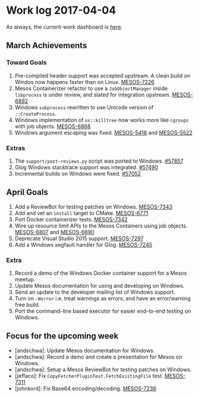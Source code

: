 # Work log 2017-04-04

As always, the current-work dashboard is [here](https://issues.apache.org/jira/secure/Dashboard.jspa?selectPageId=12327654#).

## March Achievements

### Toward Goals

1. Pre-compiled header support was accepted upstream. A clean build on Windos now happens faster than on Linux. [MESOS-7226](https://issues.apache.org/jira/browse/MESOS-7226)
1. Mesos Containerizer refactor to use a `JobObjectManager` inside `libprocess` is under review, and slated for integration upstream. [MESOS-6892](https://issues.apache.org/jira/browse/MESOS-6892)
1. Windows `subprocess` rewritten to use Unicode version of `::CreateProcess`.
1. Windows implementation of `os::killtree` now works more like `cgroups` with job objects. [MESOS-6868](https://issues.apache.org/jira/browse/MESOS-6868)
1. Windows argument escaping was fixed. [MESOS-5418](https://issues.apache.org/jira/browse/MESOS-5418) and [MESOS-5522](https://issues.apache.org/jira/browse/MESOS-5522)

### Extras

1. The `support/post-reviews.py` script was ported to Windows. [#57857](https://reviews.apache.org/r/57857/)
1. Glog Windows stacktrace support was integrated. [#57490](https://reviews.apache.org/r/57490/)
1. Incremental builds on Windows were fixed. [#57052](https://reviews.apache.org/r/57052/)

## April Goals

1. Add a ReviewBot for testing patches on Windows. [MESOS-7343](https://issues.apache.org/jira/browse/MESOS-7343)
1. Add and vet an `install` target to CMake. [MESOS-6771](https://issues.apache.org/jira/browse/MESOS-6771)
1. Port Docker containerizer tests. [MESOS-7342](https://issues.apache.org/jira/browse/MESOS-7342)
1. Wire up resource limit APIs to the Mesos Containers using job objects. [MESOS-6807](https://issues.apache.org/jira/browse/MESOS-6807) and [MESOS-6690](https://issues.apache.org/jira/browse/MESOS-6690)
1. Deprecate Visual Studio 2015 support. [MESOS-7297](https://issues.apache.org/jira/browse/MESOS-7297)
1. Add a Windows segfault handler for Glog. [MESOS-7245](https://issues.apache.org/jira/browse/MESOS-7245)

### Extra

1. Record a demo of the Windows Docker container support for a Mesos meetup.
1. Update Mesos documentation for using and developing on Windows.
1. Send an update to the developer mailing list of Windows support.
1. Turn on `-Werror` i.e. treat warnings as errors, and have an error/warning free build.
1. Port the command-line based executor for easier end-to-end testing on Windows.

## Focus for the upcoming week

* [andschwa]: Update Mesos documentation for Windows.
* [andschwa]: Record a demo and create a presentation for Mesos on Windows.
* [andschwa]: Setup a Mesos ReviewBot for testing patches on Windows.
* [jeffaco]: Fix `CopyFetcherPluginTest.FetchExistingFile` test. [MESOS-7311](https://issues.apache.org/jira/browse/MESOS-7311)
* [johnkord]: Fix Base64 encoding/decoding. [MESOS-7236](https://issues.apache.org/jira/browse/MESOS-7236)
